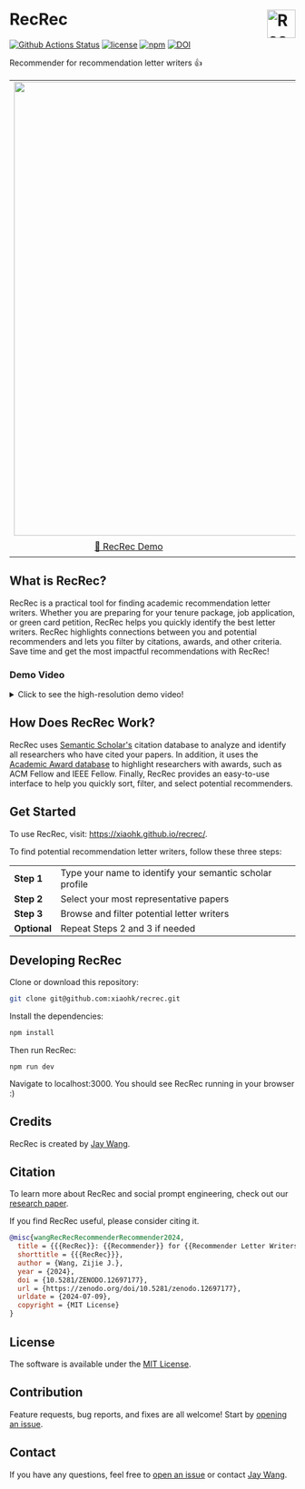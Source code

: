 <h1>RecRec <a href="https://poloclub.github.io/recrec/"><picture>

  <source media="(prefers-color-scheme: dark)" srcset="https://i.imgur.com/h9q1Vg6.png">
  <img align="right" alt="RecRec logo." src="https://i.imgur.com/h9q1Vg6.png" height="50">
</picture></a></h1>

[![Github Actions Status](https://github.com/xiaohk/recrec/workflows/build/badge.svg)](https://github.com/xiaohk/recrec/actions/workflows/build.yml)
[![license](https://img.shields.io/badge/License-MIT-blue)](https://github.com/xiaohk/recrec/blob/main/LICENSE)
[![npm](https://img.shields.io/npm/v/recrec?color=orange)](https://www.npmjs.com/package/recrec)
[![DOI](https://zenodo.org/badge/DOI/10.5281/zenodo.12697177.svg)](https://doi.org/10.5281/zenodo.12697177)

Recommender for recommendation letter writers 👍

<table>
  <tr>
    <td colspan="2"><a href="https://xiaohk.github.io/recrec"><img width="800px" src='https://github.com/xiaohk/gifs/blob/main/recrec-600.gif?raw=true'></a></td>
  </tr>
  <tr></tr>
  <tr align="center">
    <td><a href="https://xiaohk.github.io/recrec">🚀 RecRec Demo</a></td>
    <td><a href="https://youtu.be/p1mI650PjPc">📺 Demo Video</a></td>
  </tr>
</table>

## What is RecRec?

RecRec is a practical tool for finding academic recommendation letter writers.
Whether you are preparing for your tenure package, job application, or green card petition, RecRec helps you quickly identify the best letter writers.
RecRec highlights connections between you and potential recommenders and lets you filter by citations, awards, and other criteria.
Save time and get the most impactful recommendations with RecRec!

### Demo Video

<details>
  <summary>Click to see the high-resolution demo video!</summary>
  <video src="https://github.com/xiaohk/recrec/assets/15007159/0c8cd6f9-e68c-45fe-9ca2-89c29249b8e8"></video>
</details>

## How Does RecRec Work?

RecRec uses [Semantic Scholar's](https://www.semanticscholar.org) citation database to analyze and identify all researchers who have cited your papers.
In addition, it uses the [Academic Award database](https://github.com/xiaohk/academic-awards) to highlight researchers with awards, such as ACM Fellow and IEEE Fellow.
Finally, RecRec provides an easy-to-use interface to help you quickly sort, filter, and select potential recommenders.

## Get Started

To use RecRec, visit: <https://xiaohk.github.io/recrec/>.

To find potential recommendation letter writers, follow these three steps:

<table>
  <tr>
    <td><strong>Step 1</strong></td>
    <td>Type your name to identify your semantic scholar profile</td>
  </tr>
  <tr></tr>
  <tr>
    <td><strong>Step 2</strong></td>
    <td>Select your most representative papers</td>
  </tr>
  <tr></tr>
  <tr>
    <td><strong>Step 3</strong></td>
    <td>Browse and filter potential letter writers</td>
  </tr>
  <tr></tr>
  <tr>
    <td><strong>Optional</strong></td>
    <td>Repeat Steps 2 and 3 if needed</td>
  </tr>
  <tr></tr>
  <tr></tr>
</table>

## Developing RecRec

Clone or download this repository:

```bash
git clone git@github.com:xiaohk/recrec.git
```

Install the dependencies:

```bash
npm install
```

Then run RecRec:

```
npm run dev
```

Navigate to localhost:3000. You should see RecRec running in your browser :)

## Credits

RecRec is created by <a href='https://zijie.wang/' target='_blank'>Jay Wang</a>.

## Citation

To learn more about RecRec and social prompt engineering, check out our [research paper](https://arxiv.org/abs/2401.14447).

If you find RecRec useful, please consider citing it.

```bibtex
@misc{wangRecRecRecommenderRecommender2024,
  title = {{{RecRec}}: {{Recommender}} for {{Recommender Letter Writers}}},
  shorttitle = {{{RecRec}}},
  author = {Wang, Zijie J.},
  year = {2024},
  doi = {10.5281/ZENODO.12697177},
  url = {https://zenodo.org/doi/10.5281/zenodo.12697177},
  urldate = {2024-07-09},
  copyright = {MIT License}
}
```

## License

The software is available under the [MIT License](https://github.com/xiaohk/recrec/blob/main/LICENSE).

## Contribution

Feature requests, bug reports, and fixes are all welcome! Start by [opening an issue](https://github.com/xiaohk/recrec/issues/new).

## Contact

If you have any questions, feel free to [open an issue](https://github.com/xiaohk/recrec/issues/new) or contact [Jay Wang](https://zijie.wang).
